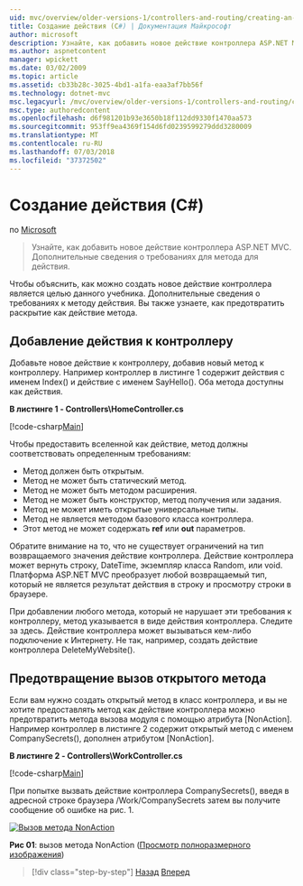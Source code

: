 ```yaml
---
uid: mvc/overview/older-versions-1/controllers-and-routing/creating-an-action-cs
title: Создание действия (C#) | Документация Майкрософт
author: microsoft
description: Узнайте, как добавить новое действие контроллера ASP.NET MVC. Дополнительные сведения о требованиях для метода для действия.
ms.author: aspnetcontent
manager: wpickett
ms.date: 03/02/2009
ms.topic: article
ms.assetid: cb33b28c-3025-4bd1-a1fa-eaa3af7bb56f
ms.technology: dotnet-mvc
msc.legacyurl: /mvc/overview/older-versions-1/controllers-and-routing/creating-an-action-cs
msc.type: authoredcontent
ms.openlocfilehash: d6f981201b93e3650b18f112dd9330f1470aa573
ms.sourcegitcommit: 953ff9ea4369f154d6fd0239599279ddd3280009
ms.translationtype: MT
ms.contentlocale: ru-RU
ms.lasthandoff: 07/03/2018
ms.locfileid: "37372502"
---
```

<a name="creating-an-action-c"></a>Создание действия (C#)
====================
по [Microsoft](https://github.com/microsoft)

> Узнайте, как добавить новое действие контроллера ASP.NET MVC. Дополнительные сведения о требованиях для метода для действия.


Чтобы объяснить, как можно создать новое действие контроллера является целью данного учебника. Дополнительные сведения о требованиях к методу действия. Вы также узнаете, как предотвратить раскрытие как действие метода.

## <a name="adding-an-action-to-a-controller"></a>Добавление действия к контроллеру

Добавьте новое действие к контроллеру, добавив новый метод к контроллеру. Например контроллер в листинге 1 содержит действия с именем Index() и действие с именем SayHello(). Оба метода доступны как действия.

**В листинге 1 - Controllers\HomeController.cs**

[!code-csharp[Main](creating-an-action-cs/samples/sample1.cs)]

Чтобы предоставить вселенной как действие, метод должны соответствовать определенным требованиям:

- Метод должен быть открытым.
- Метод не может быть статический метод.
- Метод не может быть методом расширения.
- Метод не может быть конструктор, метод получения или задания.
- Метод не может иметь открытые универсальные типы.
- Метод не является методом базового класса контроллера.
- Этот метод не может содержать **ref** или **out** параметров.

Обратите внимание на то, что не существует ограничений на тип возвращаемого значения действие контроллера. Действие контроллера может вернуть строку, DateTime, экземпляр класса Random, или void. Платформа ASP.NET MVC преобразует любой возвращаемый тип, который не является результат действия в строку и просмотру строки в браузере.

При добавлении любого метода, который не нарушает эти требования к контроллеру, метод указывается в виде действия контроллера. Следите за здесь. Действие контроллера может вызываться кем-либо подключение к Интернету. Не так, например, создать действие контроллера DeleteMyWebsite().

## <a name="preventing-a-public-method-from-being-invoked"></a>Предотвращение вызов открытого метода

Если вам нужно создать открытый метод в класс контроллера, и вы не хотите предоставлять метод как действие контроллера можно предотвратить метода вызова модуля с помощью атрибута [NonAction]. Например контроллер в листинге 2 содержит открытый метод с именем CompanySecrets(), дополнен атрибутом [NonAction].

**В листинге 2 - Controllers\WorkController.cs**

[!code-csharp[Main](creating-an-action-cs/samples/sample2.cs)]

При попытке вызвать действие контроллера CompanySecrets(), введя в адресной строке браузера /Work/CompanySecrets затем вы получите сообщение об ошибке на рис. 1.


[![Вызов метода NonAction](creating-an-action-cs/_static/image1.jpg)](creating-an-action-cs/_static/image1.png)

**Рис 01**: вызов метода NonAction ([Просмотр полноразмерного изображения](creating-an-action-cs/_static/image2.png))

> [!div class="step-by-step"]
> [Назад](creating-a-controller-cs.md)
> [Вперед](asp-net-mvc-routing-overview-vb.md)
